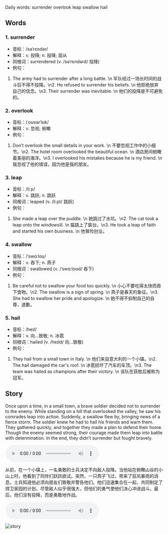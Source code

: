 Daily words: surrender overlook leap swallow hail

## Words
### 1. surrender
- 音标：/səˈrɛndər/ <span style="cursor: pointer;" onclick="document.getElementById('audio-player-1').play()"><i class="fas fa-volume-up"></i></span>
<audio id="audio-player-1" src="audios/words/surrender.mp3" style="display:none;"></audio>
- 解释：v. 投降; n. 投降; 屈从
- 同根词：surrendered (v. /səˈrɛndərd/ 投降)
- 例句：
1. The army had to surrender after a long battle.  \n   军队经过一场长时间的战斗后不得不投降。\n2. He refused to surrender his beliefs.  \n   他拒绝放弃自己的信念。\n3. Their surrender was inevitable.  \n   他们的投降是不可避免的。

### 2. overlook
- 音标：/ˌoʊvərˈlʊk/ <span style="cursor: pointer;" onclick="document.getElementById('audio-player-2').play()"><i class="fas fa-volume-up"></i></span>
<audio id="audio-player-2" src="audios/words/overlook.mp3" style="display:none;"></audio>
- 解释：v. 忽视; 俯瞰
- 例句：
1. Don’t overlook the small details in your work.  \n   不要忽视工作中的小细节。\n2. The hotel room overlooked the beautiful ocean.  \n   酒店房间俯瞰着美丽的海洋。\n3. I overlooked his mistakes because he is my friend.  \n   我忽视了他的错误，因为他是我的朋友。

### 3. leap
- 音标：/liːp/ <span style="cursor: pointer;" onclick="document.getElementById('audio-player-3').play()"><i class="fas fa-volume-up"></i></span>
<audio id="audio-player-3" src="audios/words/leap.mp3" style="display:none;"></audio>
- 解释：v. 跳跃; n. 跳跃
- 同根词：leaped (v. /liːpt/ 跳跃)
- 例句：
1. She made a leap over the puddle.  \n   她跳过了水坑。\n2. The cat took a leap onto the windowsill.  \n   猫跳上了窗台。\n3. He took a leap of faith and started his own business.  \n   他冒险创业。

### 4. swallow
- 音标：/ˈswɑːloʊ/ <span style="cursor: pointer;" onclick="document.getElementById('audio-player-4').play()"><i class="fas fa-volume-up"></i></span>
<audio id="audio-player-4" src="audios/words/swallow.mp3" style="display:none;"></audio>
- 解释：v. 吞下; n. 燕子
- 同根词：swallowed (v. /ˈswɑːloʊd/ 吞下)
- 例句：
1. Be careful not to swallow your food too quickly.  \n   小心不要吃得太快而吞下食物。\n2. The swallow is a sign of spring.  \n   燕子是春天的象征。\n3. She had to swallow her pride and apologize.  \n   她不得不抑制自己的自尊，道歉。

### 5. hail
- 音标：/heɪl/ <span style="cursor: pointer;" onclick="document.getElementById('audio-player-5').play()"><i class="fas fa-volume-up"></i></span>
<audio id="audio-player-5" src="audios/words/hail.mp3" style="display:none;"></audio>
- 解释：v. 向...致敬; n. 冰雹
- 同根词：hailed (v. /heɪld/ 向...致敬)
- 例句：
1. They hail from a small town in Italy.  \n   他们来自意大利的一个小镇。\n2. The hail damaged the car's roof.  \n   冰雹损坏了汽车的车顶。\n3. The team was hailed as champions after their victory.  \n   该队在获胜后被称为冠军。

## Story
Once upon a time, in a small town, a brave soldier decided not to surrender to the enemy. While standing on a hill that overlooked the valley, he saw his comrades leap into action. Suddenly, a swallow flew by, bringing news of a fierce storm. The soldier knew he had to hail his friends and warn them. They gathered quickly, and together they made a plan to defend their home. Though the enemy seemed strong, their courage made them leap into battle with determination. In the end, they didn’t surrender but fought bravely.

<audio controls>
  <source src="./audios/story/2024-10-23-english.mp3" type="audio/mpeg">
  你的浏览器不支持音频元素。
</audio>
  

从前，在一个小镇上，一名勇敢的士兵决定不向敌人投降。当他站在俯瞰山谷的小山上时，他看到了同伴们跃跃欲试。突然，一只燕子飞过，带来了狂风暴雨的消息。士兵知道他必须向朋友们致敬并警告他们。他们迅速集合在一起，共同制定了捍卫家园的计划。尽管敌人似乎很强大，但他们的勇气使他们决心冲进战斗。最后，他们没有投降，而是勇敢地作战。

<audio controls>
  <source src="./audios/story/2024-10-23-chinese.mp3" type="audio/mpeg">
  你的浏览器不支持音频元素。
</audio>
  

![story](./images/2024-10-23.png)

